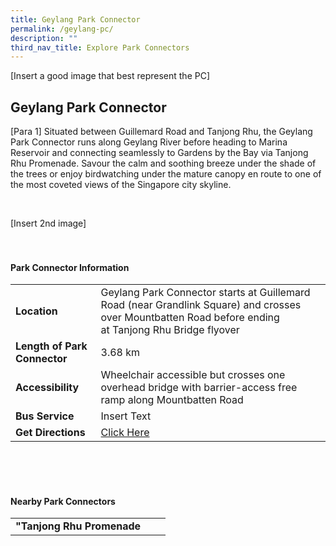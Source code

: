 ```yaml
---
title: Geylang Park Connector
permalink: /geylang-pc/
description: ""
third_nav_title: Explore Park Connectors
---
```

[Insert a good image that best represent the PC]

## Geylang Park Connector

[Para 1] Situated between Guillemard Road and Tanjong Rhu, the Geylang Park Connector runs along Geylang River before heading to Marina Reservoir and connecting seamlessly to Gardens by the Bay via Tanjong Rhu Promenade. Savour the calm and soothing breeze under the shade of the trees or enjoy birdwatching under the mature canopy en route to one of the most coveted views of the Singapore city skyline.

<br>

[Insert 2nd image]
<br>
<br>
<br>

#### Park Connector Information
|  |  |  |
| -------- | -------- | -------- |
| **Location** | Geylang Park Connector starts at&nbsp;Guillemard Road&nbsp;(near Grandlink Square) and crosses over&nbsp;Mountbatten Road&nbsp;before ending at&nbsp;Tanjong Rhu Bridge flyover |  |
| **Length of Park Connector** | 3.68 km   |  |
| **Accessibility** | Wheelchair accessible but crosses one overhead bridge with barrier-access free ramp along Mountbatten Road | |
| **Bus Service** | Insert Text | |
| **Get Directions** | [Click Here](https://www.onemap.gov.sg/main/v2/?lat=1.305262208327555&amp;lng=103.884831292393) | |

<br>
<br>
<br>	

#### Nearby Park Connectors
|   |  |  |
| -------- | -------- | -------- |
| **"Tanjong Rhu Promenade** | | |